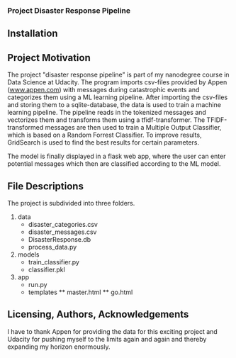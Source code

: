 ### Project Disaster Response Pipeline

## Installation

## Project Motivation

The project "disaster response pipeline" is part of my nanodegree course in Data Science at Udacity. The program imports csv-files provided by Appen (www.appen.com) with messages during catastrophic events and categorizes them using a ML learning pipeline.
After importing the csv-files and storing them to a sqlite-database, the data is used to train a machine learning pipeline. The pipeline reads in the tokenized messages and vectorizes them and transforms them using a tfidf-transformer.
The TFIDF-transformed messages are then used to train a Multiple Output Classifier, which is based on a Random Forrest Classifier.
To improve results, GridSearch is used to find the best results for certain parameters. 

The model is finally displayed in a flask web app, where the user can enter potential messages which then are classified according to the ML model. 

## File Descriptions

The project is subdivided into three folders. 
1. data
    * disaster_categories.csv
    * disaster_messages.csv
    * DisasterResponse.db
    * process_data.py
2. models
    * train_classifier.py
    * classifier.pkl
3. app
    * run.py
    * templates
        ** master.html
        ** go.html

## Licensing, Authors, Acknowledgements

I have to thank Appen for providing the data for this exciting project and Udacity for pushing myself to the limits again and again and thereby expanding my horizon enormously.